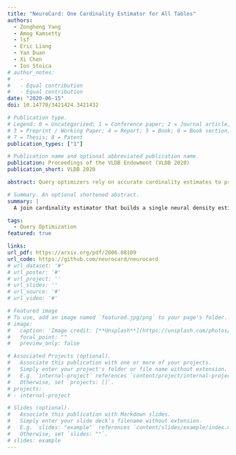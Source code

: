 ```yaml
---
title: "NeuroCard: One Cardinality Estimator for All Tables"
authors:
  - Zongheng Yang
  - Amog Kamsetty
  - lsf
  - Eric Liang
  - Yan Duan
  - Xi Chen
  - Ion Stoica
# author_notes:
#   -
#   - Equal contribution
#   - Equal contribution
date: "2020-06-15"
doi: 10.14778/3421424.3421432

# Publication type.
# Legend: 0 = Uncategorized; 1 = Conference paper; 2 = Journal article;
# 3 = Preprint / Working Paper; 4 = Report; 5 = Book; 6 = Book section;
# 7 = Thesis; 8 = Patent
publication_types: ["1"]

# Publication name and optional abbreviated publication name.
publication: Proceedings of the VLDB Endowment (VLDB 2020)
publication_short: VLDB 2020

abstract: Query optimizers rely on accurate cardinality estimates to produce good execution plans. Despite decades of research, existing cardinality estimators are inaccurate for complex queries, due to making lossy modeling assumptions and not capturing inter-table correlations. In this work, we show that it is possible to learn the correlations across all tables in a database without any independence assumptions. We present NeuroCard, a join cardinality estimator that builds a single neural density estimator over an entire database. Leveraging join sampling and modern deep autoregressive models, NeuroCard makes no inter-table or inter-column independence assumptions in its probabilistic modeling. NeuroCard achieves orders of magnitude higher accuracy than the best prior methods (a new state-of-the-art result of 8.5× maximum error on JOB-light), scales to dozens of tables, while being compact in space (several MBs) and efficient to construct or update (seconds to minutes).

# Summary. An optional shortened abstract.
summary: |
  A join cardinality estimator that builds a single neural density estimator over an entire database.

tags:
  - Query Optimization
featured: true

links:
url_pdf: https://arxiv.org/pdf/2006.08109
url_code: https://github.com/neurocard/neurocard
# url_dataset: '#'
# url_poster: '#'
# url_project: ''
# url_slides: ''
# url_source: '#'
# url_video: '#'

# Featured image
# To use, add an image named `featured.jpg/png` to your page's folder.
# image:
#   caption: 'Image credit: [**Unsplash**](https://unsplash.com/photos/pLCdAaMFLTE)'
#   focal_point: ""
#   preview_only: false

# Associated Projects (optional).
#   Associate this publication with one or more of your projects.
#   Simply enter your project's folder or file name without extension.
#   E.g. `internal-project` references `content/project/internal-project/index.md`.
#   Otherwise, set `projects: []`.
# projects:
# - internal-project

# Slides (optional).
#   Associate this publication with Markdown slides.
#   Simply enter your slide deck's filename without extension.
#   E.g. `slides: "example"` references `content/slides/example/index.md`.
#   Otherwise, set `slides: ""`.
# slides: example
---
```

